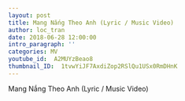 ```yaml
---
layout: post
title: Mang Nắng Theo Anh (Lyric / Music Video)
author: loc_tran
date: 2018-06-28 12:00:00
intro_paragraph: ''
categories: MV
youtube_id:  A2MUYzBeao8
thumbnail_ID:  1tvwYiJF7AxdiZop2RSlQu1USx0RmDHnK
---
```

Mang Nắng Theo Anh (Lyric / Music Video)
